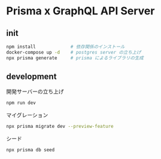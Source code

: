 # Prisma x GraphQL API Server

## init

```bash
npm install             # 依存関係のインストール
docker-compose up -d    # postgres server の立ち上げ
npx prisma generate     # prisma によるライブラリの生成
```

## development

開発サーバーの立ち上げ

```bash
npm run dev
```

マイグレーション

```bash
npx prisma migrate dev --preview-feature
```

シード

```bash
npx prisma db seed
```